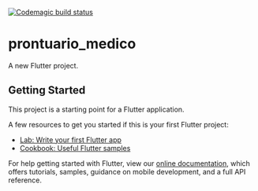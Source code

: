 [![Codemagic build status](https://api.codemagic.io/apps/5e2887901a3aa60008d091f5/5e2887901a3aa60008d091f4/status_badge.svg)](https://codemagic.io/apps/5e2887901a3aa60008d091f5/5e2887901a3aa60008d091f4/latest_build)
# prontuario_medico

A new Flutter project.

## Getting Started

This project is a starting point for a Flutter application.

A few resources to get you started if this is your first Flutter project:

- [Lab: Write your first Flutter app](https://flutter.dev/docs/get-started/codelab)
- [Cookbook: Useful Flutter samples](https://flutter.dev/docs/cookbook)

For help getting started with Flutter, view our
[online documentation](https://flutter.dev/docs), which offers tutorials,
samples, guidance on mobile development, and a full API reference.
